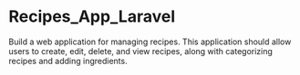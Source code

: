 # Recipes_App_Laravel
Build a web application for managing recipes. This application should allow users to create, edit, delete, and view recipes, along with categorizing recipes and adding ingredients.
